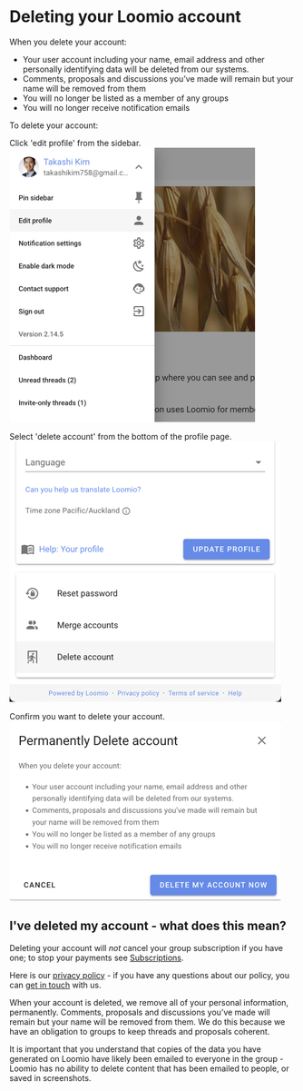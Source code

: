 # Deleting your Loomio account

When you delete your account:

- Your user account including your name, email address and other personally identifying data will be deleted from our systems.
- Comments, proposals and discussions you’ve made will remain but your name will be removed from them
- You will no longer be listed as a member of any groups
- You will no longer receive notification emails

To delete your account:

Click 'edit profile' from the sidebar.
![Click edit profile](edit_profile.png#width-50)

Select 'delete account' from the bottom of the profile page.
![Click delete account](delete_account.png#width-50)

Confirm you want to delete your account.
![Click confirm delete account](confirm_delete_account.png#width-50)

## I've deleted my account - what does this mean?

Deleting your account will _not_ cancel your group subscription if you have one; to stop your payments see [Subscriptions](/en/subscriptions/management).

Here is our [privacy policy](https://help.loomio.com/en/policy/privacy/) - if you have any questions about our policy, you can [get in touch](https://www.loomio.org/contact) with us.

When your account is deleted, we remove all of your personal information, permanently. Comments, proposals and discussions you’ve made will remain but your name will be removed from them. We do this because we have an obligation to groups to keep threads and proposals coherent.

It is important that you understand that copies of the data you have generated on Loomio have likely been emailed to everyone in the group - Loomio has no ability to delete content that has been emailed to people, or saved in screenshots.
